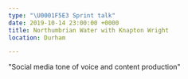 ```yaml
---
type: "\U0001F5E3️ Sprint talk"
date: 2019-10-14 23:00:00 +0000
title: Northumbrian Water with Knapton Wright
location: Durham

---
```

"Social media tone of voice and content production"